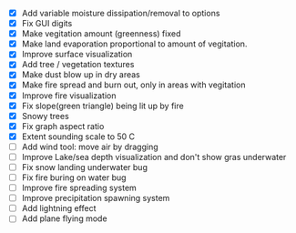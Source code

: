 - [x] Add variable moisture dissipation/removal to options
- [x] Fix GUI digits
- [x] Make vegitation amount (greenness) fixed
- [x] Make land evaporation proportional to amount of vegitation.
- [x] Improve surface visualization
- [x] Add tree / vegetation textures
- [x] Make dust blow up in dry areas
- [x] Make fire spread and burn out, only in areas with vegitation
- [x] Improve fire visualization
- [x] Fix slope(green triangle) being lit up by fire
- [x] Snowy trees
- [x] Fix graph aspect ratio
- [x] Extent sounding scale to 50 C
- [ ] Add wind tool: move air by dragging
- [ ] Improve Lake/sea depth visualization and don't show gras underwater
- [ ] Fix snow landing underwater bug
- [ ] Fix fire buring on water bug
- [ ] Improve fire spreading system
- [ ] Improve precipitation spawning system
- [ ] Add lightning effect
- [ ] Add plane flying mode
